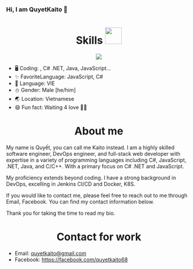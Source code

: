 ### Hi, I am QuyetKaito 👋

<h1 align="center"> Skills <img src="https://cdn.discordapp.com/attachments/990995960945586250/1101026524062298122/3895-blueclouds.gif" height="45px"></h1>

<p align="center">
  <a href="https://github.com/quyetkaito68">
    <img src="https://skillicons.dev/icons?i=js,vuejs,cs,dotnet,java,docker,jenkins" />
  </a>
</p>

* 🖥️ Coding: , C# .NET, Java, JavaScript...
* ✨ FavoriteLanguage: JavaScript, C#
* 📝 Language: VIE
* ⛄️ Gender: Male [he/him]
* 🌏 Location: Vietnamese
* 😄 Fun fact: Waiting 4 love 🤦‍♂️

<h1 align="center"> About me</h1>
My name is Quyết, you can call me Kaito instead. I am a highly skilled software engineer, DevOps engineer, and full-stack web developer with expertise in a variety of programming languages including C#, JavaScript, .NET, Java, and C/C++. With a primary focus on C# .NET and JavaScript.

My proficiency extends beyond coding. I have a strong background in DevOps, excelling in Jenkins CI/CD and Docker, K8S.

If you would like to contact me, please feel free to reach out to me through Email, Facebook. You can find my contact information below.

Thank you for taking the time to read my bio.

<h1 align="center"> Contact for work</h1>

* Email: quyetkaito@gmail.com
* Facebook: https://facebook.com/quyetkaito68
<!--
**quyetkaito68/quyetkaito68** is a ✨ _special_ ✨ repository because its `README.md` (this file) appears on your GitHub profile.

Here are some ideas to get you started:

- 🔭 I’m currently working on ...
- 🌱 I’m currently learning ...
- 👯 I’m looking to collaborate on ...
- 🤔 I’m looking for help with ...
- 💬 Ask me about ...
- 📫 How to reach me: ...
- 😄 Pronouns: ...
- ⚡ Fun fact: ...
-->
